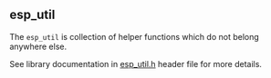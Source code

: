 ## esp_util

The `esp_util` is collection of helper functions which do not belong anywhere 
else. 

See library documentation in [esp_util.h](include/utils.h) header file 
for more details.
